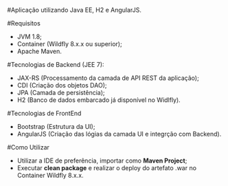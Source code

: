 
#Aplicação utilizando Java EE, H2 e AngularJS.

#Requisitos
- JVM 1.8;
- Container (Wildfly 8.x.x ou superior);
- Apache Maven.

#Tecnologias de Backend	(JEE 7):
- JAX-RS (Processamento da camada de API REST da aplicação);
- CDI (Criação dos objetos DAO);
- JPA (Camada de persistência);
- H2 (Banco de dados embarcado já disponível no Widlfly).
				
#Tecnologias de FrontEnd
- Bootstrap (Estrutura da UI);
- AngularJS (Criação das lógias da camada UI e integrção com Backend).
			
#Como Utilizar
- Utilizar a IDE de preferência, importar como <b>Maven Project</b>;
- Executar <b>clean package</b> e realizar o deploy do artefato .war no Container Wildfly 8.x.x.
